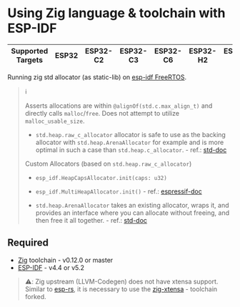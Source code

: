 # Using Zig language & toolchain with ESP-IDF

| Supported Targets | ESP32 | ESP32-C2 | ESP32-C3 | ESP32-C6 | ESP32-H2 | ESP32-P4 | ESP32-S2 | ESP32-S3 |
| ----------------- | ----- | -------- | -------- | -------- | -------- | -------- | -------- | -------- |

Running zig std allocator (as  static-lib) on [esp-idf FreeRTOS](https://docs.espressif.com/projects/esp-idf/en/stable/esp32/api-reference/system/freertos.html).

> :information_source:
>
> Asserts allocations are within `@alignOf(std.c.max_align_t)` and directly calls
> `malloc`/`free`. Does not attempt to utilize `malloc_usable_size`.
>
> - `std.heap.raw_c_allocator` allocator is safe to use as the backing allocator with
> `std.heap.ArenaAllocator` for example and is more optimal in such a case
> than `std.heap.c_allocator`. - ref.: [std-doc](https://ziglang.org/documentation/master/std/#std.heap.raw_c_allocator)
>
> Custom Allocators (based on `std.heap.raw_c_allocator`)
>
> - `esp_idf.HeapCapsAllocator.init(caps: u32)`
> - `esp_idf.MultiHeapAllocator.init()` - ref.: [espressif-doc](https://docs.espressif.com/projects/esp-idf/en/v5.2.1/esp32c3/api-reference/system/mem_alloc.html)
>
> - `std.heap.ArenaAllocator` takes an existing allocator, wraps it, and provides an interface where you can allocate without freeing, and then free it all together. - ref.: [std-doc](https://ziglang.org/documentation/master/std/#std.heap.ArenaAllocator)

## Required

- [Zig](https://ziglang.org/download) toolchain - v0.12.0 or master
- [ESP-IDF](https://github.com/espressif/esp-idf) - v4.4 or v5.2


> :warning:: Zig upstream (LLVM-Codegen) does not have xtensa support. Similar to [esp-rs](https://github.com/esp-rs), it is necessary to use the [zig-xtensa](https://github.com/kassane/zig-espressif-bootstrap/releases) - toolchain forked.
